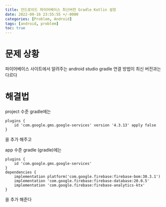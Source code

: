 ```yaml
---
title: 안드로이드 파이어베이스 최신버전 Gradle Kotlin 설정
date: 2022-09-16 23:55:55 +/-0000
categories: [Problem, Android]
tags: [android, problem]
toc: true
---
```



# 문제 상황

파이어베이스 사이트에서 알려주는 android studio gradle 연결 방법이 최신 버전과는 다르다

# 해결법

project 수준 gradle에는
~~~
plugins {
    id 'com.google.gms.google-services' version '4.3.13' apply false
}
~~~
을 추가 해주고

app 수준 gradle (gradle)에는

~~~
plugins {
    id 'com.google.gms.google-services'
}
dependencies {
    implementation platform('com.google.firebase:firebase-bom:30.3.1')
    implementation 'com.google.firebase:firebase-database:20.0.5'
    implementation 'com.google.firebase:firebase-analytics-ktx'
}

~~~
을 추가 해준다